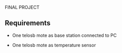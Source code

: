FINAL PROJECT


Requirements
----------
* One telosb mote as base station connected to PC 

* One telosb mote as temperature sensor


